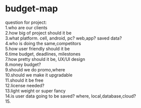 # budget-map

question for project:  
1.who are our clients  
2.how big of project should it be  
3.what platform. cell, android, pc? web,app? saved data?    
4.who is doing the same,competitors  
5.how user friendly should it be  
6.time budget, deadlines, milestones  
7.how pretty should it be, UX/UI design  
8.money budget?  
9.should we do promo,where   
10.should we make it upgradable  
11.should it be free  
12.license needed?  
13.light weight or super fancy  
14.is user data going to be saved? where, local,database,cloud?  
15.
